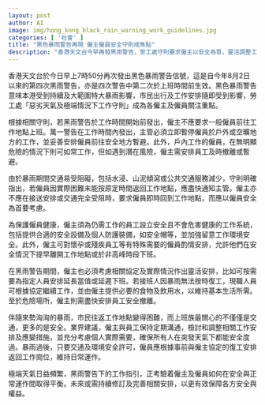 ```yaml
---
layout: post
author: AI
image: img/hong_kong_black_rain_warning_work_guidelines.jpg
categories: [ '社會' ]
title: "黑色暴雨警告再現 僱主僱員安全守則成焦點"  
description: "香港天文台今早再發黑雨警告，勞工處守則要求僱主以安全為首，靈活調整工作安排應對極端天氣，保障僱員健康與權益，業界呼籲加強溝通及檢討措施，更有效應對暴雨下出行及工作挑戰。"
---
```

香港天文台於今日早上7時50分再次發出黑色暴雨警告信號，這是自今年8月2日以來的第四次黑雨警告，亦是四次警告中第二次於上班時間前生效。黑色暴雨警告意味本港受到持續及大範圍特大暴雨影響，市民出行及工作安排隨即受到影響，勞工處「惡劣天氣及極端情況下工作守則」成為各僱主及僱員關注重點。

根據相關守則，若黑雨警告於工作時間開始前發出，僱主不應要求一般僱員前往工作地點上班。萬一警告在工作時間內發出，主管必須立即暫停僱員於戶外或空曠地方的工作，並妥善安排僱員前往安全地方暫避。此外，戶內工作的僱員，在無明顯危險的情況下則可如常工作，但如遇到潛在風險，僱主需安排員工及時撤離或暫避。

由於暴雨期間交通易受阻礙，包括水浸、山泥傾瀉或公共交通服務減少，守則明確指出，若僱員因實際困難未能按原定時間返回工作地點，應盡快通知主管。僱主亦不應在接送安排或交通完全受阻時，要求僱員即時回到工作地點，而應以僱員安全為首要考慮。

為保護僱員健康，僱主須為仍需工作的員工設立安全且不會危害健康的工作系統，包括提供合適的安全設備及個人防護裝備，如安全帽等，並加強留意工作環境安全。此外，僱主可對懷孕或殘疾員工等有特殊需要的僱員酌情安排，允許他們在安全情況下提早離開工作地點或於非高峰時段下班。

在黑雨警告期間，僱主也必須考慮相關協定及實際情況作出靈活安排，比如可按需要為指定人員安排延長當值或延遲下班。若接班人因暴雨無法按時復工，現職人員可根據協定繼續工作，並由僱主提供必要的食物及飲用水，以維持基本生活所需。至於危險場所，僱主則需盡快安排員工安全撤離。

伴隨來勢洶洶的暴雨，市民往返工作地點變得困難，而上班族最關心的不僅僅是交通，更多的是安全。業界建議，僱主與員工保持定期溝通，檢討和調整相關工作安排及應變措施，並充分考慮個人實際需要，確保所有人在突發天氣下都能安全度過。暴雨過後，只要交通及環境安全許可，僱員應根據事前與僱主協定的復工安排返回工作崗位，維持日常運作。

極端天氣日益頻繁，黑雨警告下的工作指引，正考驗着僱主及僱員如何在安全與正常運作間取得平衡。未來或需持續修訂及完善相關安排，以更有效保障各方安全與權益。